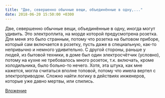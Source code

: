 ```yaml
---
title: "Две, севершенно обычные вещи, объединённые в одну,..."
date: 2018-06-20 15:50:00 +0300
---
```


Две, севершенно обычные вещи, объединённые в одну, иногда могут удивить. Это электроплита, на морде которой предусмотрена розетка. Для меня это было странным, потому что розетка на бытовом приборе, который сам включается в розетку, пусть даже в специальную, как-то непривычно и немного удивительно. С другой стороны, раньше у людей, из бытовой техники, в доме был один электросчётчик (условно), потому на кухне не требовалось много розеток, т.к. включать, кроме холодильника, было больно-то нечего. Хотя, эта штука, как мне кажется, могла считаться вполне топовой, потому что имела вертел с электроприводом. Сложно найти логику в действиях инженеров, которые уже давно мертвы, или спились.

[Вложение](/assets/vk_photos/3/7dJixiTuBSI.jpg)
